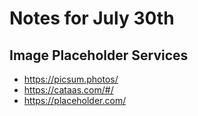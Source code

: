 # Notes for July 30th

## Image Placeholder Services
- https://picsum.photos/
- https://cataas.com/#/
- https://placeholder.com/